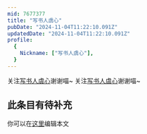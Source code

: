 ```yaml
---
mid: 7677377
title: "写书人虞心"
pubDate: "2024-11-04T11:22:10.091Z"
updatedDate: "2024-11-04T11:22:10.091Z"
profile:
  {
    Nickname: ["写书人虞心"],
  }
---
```


关注[写书人虞心](https://space.bilibili.com/7677377)谢谢喵~ 关注[写书人虞心](https://space.bilibili.com/7677377)谢谢喵~

## 此条目有待补充
你可以在[这里](https://github.com/Yuhanawa/VTuber.ICU-Content/edit/master/v/写书人虞心/index.md)编辑本文
